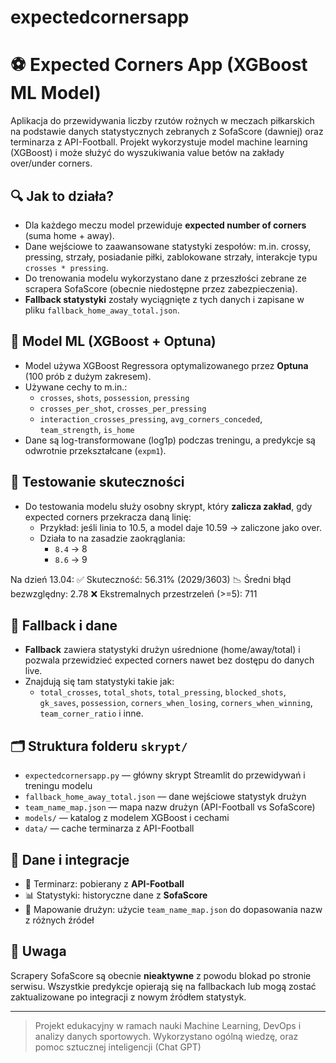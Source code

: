 # expectedcornersapp
# ⚽ Expected Corners App (XGBoost ML Model)

Aplikacja do przewidywania liczby rzutów rożnych w meczach piłkarskich na podstawie danych statystycznych zebranych z SofaScore (dawniej) oraz terminarza z API-Football. Projekt wykorzystuje model machine learning (XGBoost) i może służyć do wyszukiwania value betów na zakłady over/under corners.

## 🔍 Jak to działa?

- Dla każdego meczu model przewiduje **expected number of corners** (suma home + away).
- Dane wejściowe to zaawansowane statystyki zespołów: m.in. crossy, pressing, strzały, posiadanie piłki, zablokowane strzały, interakcje typu `crosses * pressing`.
- Do trenowania modelu wykorzystano dane z przeszłości zebrane ze scrapera SofaScore (obecnie niedostępne przez zabezpieczenia).
- **Fallback statystyki** zostały wyciągnięte z tych danych i zapisane w pliku `fallback_home_away_total.json`.

## 🧠 Model ML (XGBoost + Optuna)

- Model używa XGBoost Regressora optymalizowanego przez **Optuna** (100 prób z dużym zakresem).
- Używane cechy to m.in.:
  - `crosses`, `shots`, `possession`, `pressing`
  - `crosses_per_shot`, `crosses_per_pressing`
  - `interaction_crosses_pressing`, `avg_corners_conceded`, `team_strength`, `is_home`
- Dane są log-transformowane (log1p) podczas treningu, a predykcje są odwrotnie przekształcane (`expm1`).

## 🧪 Testowanie skuteczności

- Do testowania modelu służy osobny skrypt, który **zalicza zakład**, gdy expected corners przekracza daną linię:
  - Przykład: jeśli linia to 10.5, a model daje 10.59 → zaliczone jako over. 
  - Działa to na zasadzie zaokrąglania:
    - `8.4` → 8
    - `8.6` → 9

Na dzień 13.04:
✅ Skuteczność: 56.31% (2029/3603)
📉 Średni błąd bezwzględny: 2.78
❌ Ekstremalnych przestrzeleń (>=5): 711


## 💾 Fallback i dane

- **Fallback** zawiera statystyki drużyn uśrednione (home/away/total) i pozwala przewidzieć expected corners nawet bez dostępu do danych live.
- Znajdują się tam statystyki takie jak:
  - `total_crosses`, `total_shots`, `total_pressing`, `blocked_shots`, `gk_saves`, `possession`, `corners_when_losing`, `corners_when_winning`, `team_corner_ratio` i inne.

## 🗂 Struktura folderu `skrypt/`

- `expectedcornersapp.py` — główny skrypt Streamlit do przewidywań i treningu modelu
- `fallback_home_away_total.json` — dane wejściowe statystyk drużyn
- `team_name_map.json` — mapa nazw drużyn (API-Football vs SofaScore)
- `models/` — katalog z modelem XGBoost i cechami
- `data/` — cache terminarza z API-Football

## 🔗 Dane i integracje

- 📅 Terminarz: pobierany z **API-Football**
- 📊 Statystyki: historyczne dane z **SofaScore**
- 🔄 Mapowanie drużyn: użycie `team_name_map.json` do dopasowania nazw z różnych źródeł

## 🛑 Uwaga

Scrapery SofaScore są obecnie **nieaktywne** z powodu blokad po stronie serwisu. Wszystkie predykcje opierają się na fallbackach lub mogą zostać zaktualizowane po integracji z nowym źródłem statystyk.

---

> Projekt edukacyjny w ramach nauki Machine Learning, DevOps i analizy danych sportowych.
> Wykorzystano ogólną wiedzę, oraz pomoc sztucznej inteligencji (Chat GPT)

